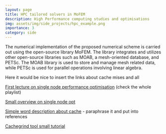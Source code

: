 ```yaml
---
layout: page
title: HPC tailored solvers in MoFEM
description: High Performance computing studies and optimisations
img: assets/img/side_projects/hpc_example.png
importance: 3
category: side
---
```



The numerical implementation of the proposed numerical scheme is carried out using the open-source library MoFEM. The library integrates and utilizes other open-source libraries such as MOAB, a mesh-oriented database, and PETSc. The MOAB library is used to store and manage mesh related data, while PETSc is used for parallel operations involving linear algebra.


Here it would be nice to insert the links about cache mises and all

[First lecture on single node performance optimisation](https://www.youtube.com/watch?v=o7h_sYMk_oc&list=PLUl4u3cNGP63VIBQVWguXxZZi0566y7Wf&index=2&t=1835s) (check the whole playlist)

[Small overview on single node opt](http://www.archer.ac.uk/training/courses/craytools/pdf/single-node-opt.pdf)

[Simple word description about cache](https://kaushikghose.wordpress.com/2020/01/30/cpu-caches-and-data-locality-a-small-demonstration/) - paraphrase it and put into references

[Cachegrind tool small tutorial](https://courses.cs.washington.edu/courses/cse326/05wi/valgrind-doc/cg_main.html)